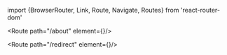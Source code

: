 import {BrowserRouter, Link, Route, Navigate, Routes} from 'react-router-dom'

<Route path="/about" element={<About/>}/>

<Route path="/redirect" element={<Navigate to="/about"/>}/>
